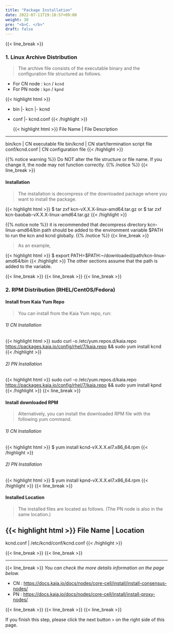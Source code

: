 ```yaml
---
title: "Package Installation"
date: 2022-07-11T19:18:57+09:00
weight: 30
pre: "<b>C. </b>"
draft: false
---
```

{{< line_break >}}
### 1. Linux Archive Distribution
>The archive file consists of the executable binary and the configuration file structured as follows.

* For CN node : ```kcn``` / ```kcnd```
* For PN node : ```kpn``` / ```kpnd```


{{< highlight html >}}
- bin
  |- kcn
  |- kcnd

- conf
  |- kcnd.conf
  {{< /highlight >}}

  {{< highlight html >}}
  File Name       |     File Description
--------------------------------------------------------
bin/kcn         |     CN executable file
bin/kcnd        |     CN start/termination script file
conf/kcnd.conf  |     CN configuration file
{{< /highlight >}}

{{% notice warning %}}
Do NOT alter the file structure or file name. If you change it, the node may not function correctly.
{{% /notice %}}
{{< line_break >}}

#### Installation
>The installation is decompress of the downloaded package where you want to install the package.

{{< highlight html >}}
$ tar zxf kcn-vX.X.X-linux-amd64.tar.gz
or
$ tar zxf kcn-baobab-vX.X.X-linux-amd64.tar.gz
{{< /highlight >}}

{{% notice note %}}
it is recommended that decompress directory kcn-linux-amd64/bin path should be added to the environment variable $PATH to run the kcn and kcnd globally.
{{% /notice %}}
{{< line_break >}}
>As an example,

{{< highlight html >}}
$ export PATH=$PATH:~/downloaded/path/kcn-linux-amd64/bin
{{< /highlight >}}
The other sections assume that the path is added to the variable.

{{< line_break >}}
{{< line_break >}}
{{< line_break >}}


### 2. RPM Distribution (RHEL/CentOS/Fedora)

#### Install from Kaia Yum Repo
>You can install from the Kaia Yum repo, run:

###### 1) CN Installation
{{< highlight html >}}
sudo curl -o /etc/yum.repos.d/kaia.repo https://packages.kaia.io/config/rhel/7/kaia.repo && sudo yum install kcnd
{{< /highlight >}}
###### 2) PN Installation
{{< highlight html >}}
sudo curl -o /etc/yum.repos.d/kaia.repo https://packages.kaia.io/config/rhel/7/kaia.repo && sudo yum install kpnd
{{< /highlight >}}
{{< line_break >}}

#### Install downloaded RPM
>Alternatively, you can install the downloaded RPM file with the following yum command.

###### 1) CN Installation
{{< highlight html >}}
$ yum install kcnd-vX.X.X.el7.x86_64.rpm
{{< /highlight >}}
###### 2) PN Installation
{{< highlight html >}}
$ yum install kpnd-vX.X.X.el7.x86_64.rpm
{{< /highlight >}}
{{< line_break >}}

#### Installed Location
>The installed files are located as follows. (The PN node is also in the same location.)

{{< highlight html >}}
File Name    |    Location
-------------------------------------------
kcnd.conf    |    /etc/kcnd/conf/kcnd.conf
{{< /highlight >}}

{{< line_break >}}
{{< line_break >}}

---
{{< line_break >}}
*You can check the more details information on the page below.*
* CN : <https://docs.kaia.io/docs/nodes/core-cell/install/install-consensus-nodes/>
* PN : <https://docs.kaia.io/docs/nodes/core-cell/install/install-proxy-nodes/>

{{< line_break >}}
{{< line_break >}}
{{< line_break >}}

If you finish this step, please click the next button ```>``` on the right side of this page.